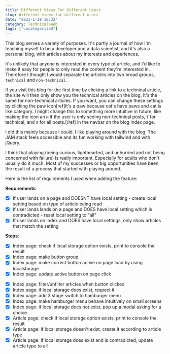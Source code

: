 ```yaml
---
title: Different Views For Different Users
slug: different-views-for-different-users
date: "2021-1-19 10:32"
category: Technical>Web
tags: ["uncategorized"]
---
```


This blog serves a variety of purposes. It's partly a journal of how I'm
teaching myself to be a developer and a data scientist, and it's also a
personal blog, with articles about my interests and experiences.

It's unlikely that anyone is interested in every type of article, and I'd
like to make it easy for people to only read the content they're interested in.
Therefore I thought I would separate the articles into two broad groups,
`technical` and `non-technical`.

If you visit this blog for the first time by clicking a link to a technical
article, the site will then only show you the technical articles on the blog.
It's the same for non-technical articles. If you want, you can change these
settings by clicking the paw icon[ref]It's a paw because cat's have paws and
cat is like category. I might change this to something more intuitive in
future, like making the icon an `N` if the user is only seeing non-technical
posts, `T` for technical, and `A` for all posts.[/ref] in the navbar on the
blog index page.

I did this mainly because I could. I like playing around with the blog. The JAM
stack feels accessible and its fun working with tailwind and with jQuery.

I think that playing (being curious, lighthearted, and unhurried and not being
concerned with failure) is really important. Especially for adults who don't
usually do it much. Most of my successes or big opportunities have been the
result of a process that started with playing around.

Here is the list of requirements I used when adding the feature:

**Requirements**:

- [x] If user lands on a page and DOESNT have local setting - create local setting based on type of article being read
- [x] If user lands lands on a page and DOES have local setting which is contradicted - reset local setting to “all”
- [x] If user lands on index and DOES have local settings, only show articles that match the setting

**Steps**:

- [x] Index page: check if local storage option exists, print to console the result
- [x] Index page: make button group
- [x] Index page: make correct button active on page load by using localstorage
- [x] Index page: update active button on page click

* [x] Index page: filter/unfilter articles when button clicked
* [x] Index page: if local storage does exist, respect it
* [x] Index page: add 3 stage switch to hamburger menu
* [x] Index page: make hamburger menu behave intuitively on small screens
* [x] Index page: if local storage does not exist, pop up a modal asking for a choice
* [x] Article page: check if local storage option exists, print to console the result
* [x] Article page: if local storage doesn't exist, create it according to article type
* [x] Article page: if local storage does exist and is contradicted, update article type to all
